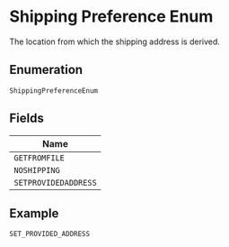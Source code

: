 
# Shipping Preference Enum

The location from which the shipping address is derived.

## Enumeration

`ShippingPreferenceEnum`

## Fields

| Name |
|  --- |
| `GETFROMFILE` |
| `NOSHIPPING` |
| `SETPROVIDEDADDRESS` |

## Example

```
SET_PROVIDED_ADDRESS
```

